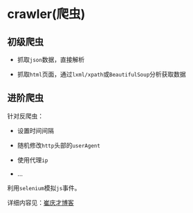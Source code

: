 # crawler(爬虫)

## 初级爬虫

- 抓取`json`数据，直接解析

- 抓取`html`页面，通过`lxml/xpath`或`BeautifulSoup`分析获取数据

## 进阶爬虫

针对反爬虫：

- 设置时间间隔

- 随机修改`http`头部的`userAgent`

- 使用代理`ip`

- ...

利用`selenium`模拟`js`事件。

详细内容见：[崔庆才博客](https://cuiqingcai.com/category/technique/python)
